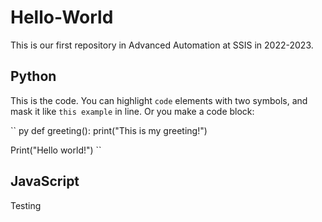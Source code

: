 # Hello-World

This is our first repository in Advanced Automation at SSIS in 2022-2023.

## Python

This is the code. You can highlight ``code`` elements with two symbols, and mask it like ``this example`` in line. Or you make a code block:

`` py
def greeting():
print("This is my greeting!")

Print("Hello world!")
``

## JavaScript

Testing

